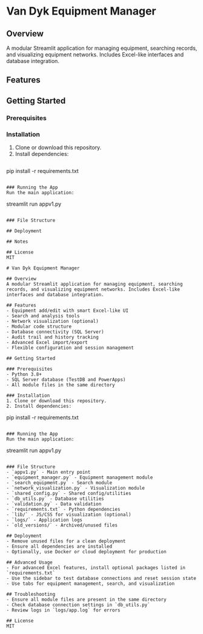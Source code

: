 # Van Dyk Equipment Manager

## Overview
 A modular Streamlit application for managing equipment, searching records, and visualizing equipment networks. Includes Excel-like interfaces and database integration.

## Features

## Getting Started

### Prerequisites

### Installation
1. Clone or download this repository.
2. Install dependencies:
   ```
pip install -r requirements.txt
   ```

### Running the App
Run the main application:
```
streamlit run appv1.py
```

### File Structure

## Deployment

## Notes

## License
MIT

# Van Dyk Equipment Manager

## Overview
A modular Streamlit application for managing equipment, searching records, and visualizing equipment networks. Includes Excel-like interfaces and database integration.

## Features
- Equipment add/edit with smart Excel-like UI
- Search and analysis tools
- Network visualization (optional)
- Modular code structure
- Database connectivity (SQL Server)
- Audit trail and history tracking
- Advanced Excel import/export
- Flexible configuration and session management

## Getting Started

### Prerequisites
- Python 3.8+
- SQL Server database (TestDB and PowerApps)
- All module files in the same directory

### Installation
1. Clone or download this repository.
2. Install dependencies:
   ```
   pip install -r requirements.txt
   ```

### Running the App
Run the main application:
```
streamlit run appv1.py
```

### File Structure
- `appv1.py` - Main entry point
- `equipment_manager.py` - Equipment management module
- `search_equipment.py` - Search module
- `network_visualization.py` - Visualization module
- `shared_config.py` - Shared config/utilities
- `db_utils.py` - Database utilities
- `validation.py` - Data validation
- `requirements.txt` - Python dependencies
- `lib/` - JS/CSS for visualization (optional)
- `logs/` - Application logs
- `old_versions/` - Archived/unused files

## Deployment
- Remove unused files for a clean deployment
- Ensure all dependencies are installed
- Optionally, use Docker or cloud deployment for production

## Advanced Usage
- For advanced Excel features, install optional packages listed in `requirements.txt`
- Use the sidebar to test database connections and reset session state
- Use tabs for equipment management, search, and visualization

## Troubleshooting
- Ensure all module files are present in the same directory
- Check database connection settings in `db_utils.py`
- Review logs in `logs/app.log` for errors

## License
MIT
